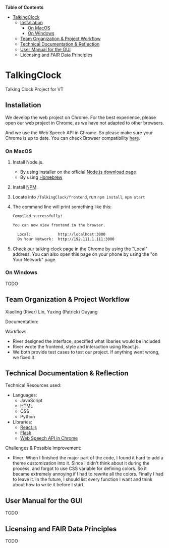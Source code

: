 <!-- START doctoc generated TOC please keep comment here to allow auto update -->
<!-- DON'T EDIT THIS SECTION, INSTEAD RE-RUN doctoc TO UPDATE -->
**Table of Contents**

- [TalkingClock](#talkingclock)
  - [Installation](#installation)
    - [On MacOS](#on-macos)
    - [On Windows](#on-windows)
  - [Team Organization & Project Workflow](#team-organization--project-workflow)
  - [Technical Documentation & Reflection](#technical-documentation--reflection)
  - [User Manual for the GUI](#user-manual-for-the-gui)
  - [Licensing and FAIR Data Principles](#licensing-and-fair-data-principles)

<!-- END doctoc generated TOC please keep comment here to allow auto update -->

# TalkingClock
Talking Clock Project for VT

## Installation

We develop the web project on Chrome. For the best experience, please open our web project in Chrome, as we have not adapted to other browsers.

And we use the Web Speech API in Chrome. So please make sure your Chrome is up to date. You can check Browser compatibility [here](https://developer.mozilla.org/en-US/docs/Web/API/Web_Speech_API#browser_compatibility).

### On MacOS

1. Install Node.js.
   * By using installer on the official [Node.js download page](https://nodejs.org/en/download/)
   * By using [Homebrew](https://medium.com/@hayasnc/how-to-install-nodejs-and-npm-on-mac-using-homebrew-b33780287d8f)

2. Install [NPM](https://www.npmjs.com/).

3. Locate into `/TalkingClock/frontend`, run `npm install`, `npm start`

4. The command line will print something like this:

   ```bash
   Compiled successfully!
   
   You can now view frontend in the browser.
   
     Local:            http://localhost:3000
     On Your Network:  http://192.111.1.111:3000
   ```

5. Check our talking clock page in the Chrome by using the "Local" address. You can also open this page on your phone by using the "on Your Network" page.

### On Windows

TODO

## Team Organization & Project Workflow

Xiaoling (River) Lin, Yuxing (Patrick) Ouyang

Documentation: 

Workflow:

* River designed the interface, specified what libaries would be included
* River wrote the frontend, style and interaction using React.js.
* We both provide test cases to test our project. If anything went wrong, we fixed it.

## Technical Documentation & Reflection

Technical Resources used:

- Languages:
  - JavaScript
  - HTML
  - CSS
  - Python
- Libraries:
  - [React.js](https://react.dev/)
  - [Flask](https://flask.palletsprojects.com/en/3.0.x/)
  - [Web Speech API in Chrome](https://developer.mozilla.org/en-US/docs/Web/API/Web_Speech_API)

Challenges & Possible Improvement:

* River: When I finished the major part of the code, I found it hard to add a theme customization into it. Since I didn't think about it during the process, and forgot to use CSS variable for defining colors. So it became extremely annoying if I had to rewrite all the colors. Finally I had to leave it. In the future, I should list every function I want and think about how to write it before I start.

## User Manual for the GUI

TODO

## Licensing and FAIR Data Principles

TODO
